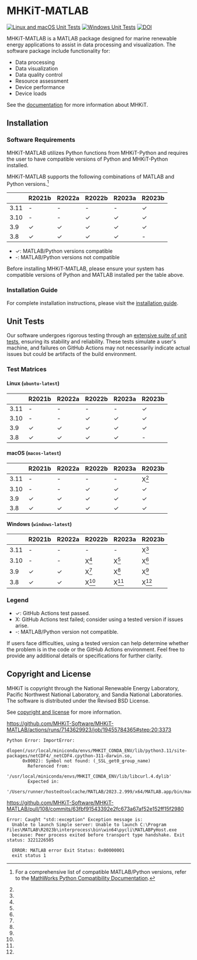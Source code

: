 # MHKiT-MATLAB

[![Linux and macOS Unit Tests](https://github.com/MHKiT-Software/MHKiT-MATLAB/actions/workflows/unix_unit_tests.yml/badge.svg)](https://github.com/MHKiT-Software/MHKiT-MATLAB/actions/workflows/unix_unit_tests.yml) [![Windows Unit Tests](https://github.com/MHKiT-Software/MHKiT-MATLAB/actions/workflows/windows_unit_tests.yml/badge.svg)](https://github.com/MHKiT-Software/MHKiT-MATLAB/actions/workflows/windows_unit_tests.yml) [![DOI](https://zenodo.org/badge/DOI/10.5281/zenodo.3928405.svg)](https://doi.org/10.5281/zenodo.3928405)

MHKiT-MATLAB is a MATLAB package designed for marine renewable energy applications to assist in
data processing and visualization. The software package include functionality for:

- Data processing
- Data visualization
- Data quality control
- Resource assessment
- Device performance
- Device loads

See the [documentation](https://mhkit-software.github.io/MHKiT/) for more information about MHKiT.

## Installation

### Software Requirements

MHKiT-MATLAB utilizes Python functions from MHKiT-Python and requires the user to have
compatible versions of Python and MHKiT-Python installed.

MHKiT-MATLAB supports the following combinations of MATLAB and Python versions.[^1]

|      | R2021b | R2022a | R2022b | R2023a | R2023b |
| ---- | ------ | ------ | ------ | ------ | ------ |
| 3.11 | -      | -      | -      | -      | ✓      |
| 3.10 | -      | -      | ✓      | ✓      | ✓      |
| 3.9  | ✓      | ✓      | ✓      | ✓      | ✓      |
| 3.8  | ✓      | ✓      | ✓      | ✓      | -      |

- ✓: MATLAB/Python versions compatible
- -: MATLAB/Python versions not compatible

Before installing MHKiT-MATLAB, please ensure your system has compatible versions of Python and MATLAB installed per the table above.

### Installation Guide

For complete installation instructions, please visit the [installation guide](https://mhkit-software.github.io/MHKiT/installation.html).

## Unit Tests

Our software undergoes rigorous testing through an [extensive suite of unit tests](https://github.com/MHKiT-Software/MHKiT-MATLAB/actions), ensuring its stability and reliability. These tests simulate a user's machine, and failures on GitHub Actions may not necessarily indicate actual issues but could be artifacts of the build environment.

### Test Matrices

#### Linux (`ubuntu-latest`)

|      | R2021b | R2022a | R2022b | R2023a | R2023b |
| ---- | ------ | ------ | ------ | ------ | ------ |
| 3.11 | -      | -      | -      | -      | ✓      |
| 3.10 | -      | -      | ✓      | ✓      | ✓      |
| 3.9  | ✓      | ✓      | ✓      | ✓      | ✓      |
| 3.8  | ✓      | ✓      | ✓      | ✓      | -      |

#### macOS (`macos-latest`)

|      | R2021b | R2022a | R2022b | R2023a | R2023b                     |
| ---- | ------ | ------ | ------ | ------ | -------------------------- |
| 3.11 | -      | -      | -      | -      | X[^macos-311-action-error] |
| 3.10 | -      | -      | ✓      | ✓      | ✓                          |
| 3.9  | ✓      | ✓      | ✓      | ✓      | ✓                          |
| 3.8  | ✓      | ✓      | ✓      | ✓      | ✓                          |

#### Windows (`windows-latest`)

|      | R2021b | R2022a | R2022b                            | R2023a                            | R2023b                            |
| ---- | ------ | ------ | --------------------------------- | --------------------------------- | --------------------------------- |
| 3.11 | -      | -      | -                                 | -                                 | X[^windows-gt-2022a-action-error] |
| 3.10 | -      | -      | X[^windows-gt-2022a-action-error] | X[^windows-gt-2022a-action-error] | X[^windows-gt-2022a-action-error] |
| 3.9  | ✓      | ✓      | X[^windows-gt-2022a-action-error] | X[^windows-gt-2022a-action-error] | X[^windows-gt-2022a-action-error] |
| 3.8  | ✓      | ✓      | X[^windows-gt-2022a-action-error] | X[^windows-gt-2022a-action-error] | X[^windows-gt-2022a-action-error] |

### Legend

- ✓: GitHub Actions test passed.
- X: GitHub Actions test failed; consider using a tested version if issues arise.
- -: MATLAB/Python version not compatible.

If users face difficulties, using a tested version can help determine whether the problem is in the code or the GitHub Actions environment. Feel free to provide any additional details or specifications for further clarity.

## Copyright and License

MHKiT is copyright through the National Renewable Energy Laboratory,
Pacific Northwest National Laboratory, and Sandia National Laboratories.
The software is distributed under the Revised BSD License.

See [copyright and license](https://mhkit-software.github.io/MHKiT/license.html) for more information.

[^1]:
    For a comprehensive list of compatible MATLAB/Python versions, refer to the [MathWorks Python
    Compatibility Documentation](https://www.mathworks.com/support/requirements/python-compatibility.html).

[^macos-311-action-error]:

<https://github.com/MHKiT-Software/MHKiT-MATLAB/actions/runs/7143629923/job/19455784365#step:20:3373>

```
Python Error: ImportError:
      dlopen(/usr/local/miniconda/envs/MHKIT_CONDA_ENV/lib/python3.11/site-packages/netCDF4/_netCDF4.cpython-311-darwin.so,
      0x0002): Symbol not found: (_SSL_get0_group_name)
        Referenced from:
        '/usr/local/miniconda/envs/MHKIT_CONDA_ENV/lib/libcurl.4.dylib'
        Expected in:
        '/Users/runner/hostedtoolcache/MATLAB/2023.2.999/x64/MATLAB.app/bin/maci64/libssl.3.dylib'
```

[^windows-gt-2022a-action-error]:

<https://github.com/MHKiT-Software/MHKiT-MATLAB/pull/108/commits/63fbf91543392e2fc673a67af52e152ff15f2980>

```
Error: Caught "std::exception" Exception message is:
  Unable to launch Simple server: Unable to launch C:\Program Files\MATLAB\R2023b\interprocess\bin\win64\pycli\MATLABPyHost.exe
  because: Peer process exited before transport type handshake. Exit status: 3221226505

  ERROR: MATLAB error Exit Status: 0x00000001
  exit status 1
```
